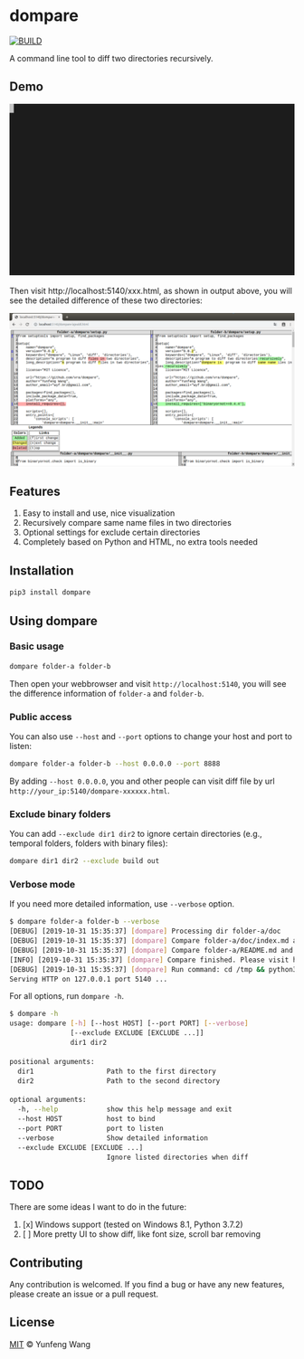 
# dompare

[![BUILD](https://github.com/vra/dompare/actions/workflows/python-package.yml/badge.svg)](https://github.com/vra/dompare/actions)

A command line tool to diff two directories recursively.

## Demo

<p align="center">
<img src="images/dompare-demo.svg">
</p>

Then visit http://localhost:5140/xxx.html, as shown in output above, you will see the detailed difference of these two directories:

![Diff Results](images/dompare-screenshot.png)

## Features

1. Easy to install and use, nice visualization
2. Recursively compare same name files in two directories
3. Optional settings for exclude certain directories
4. Completely based on Python and HTML, no extra tools needed

## Installation

```bash
pip3 install dompare
```

## Using dompare
### Basic usage
```bash
dompare folder-a folder-b
```

Then open your webbrowser and visit `http://localhost:5140`, you will see the difference information of `folder-a` and `folder-b`.

### Public access
You can also use `--host` and `--port` options to change your host and port to listen:

```bash
dompare folder-a folder-b --host 0.0.0.0 --port 8888
```

By adding `--host 0.0.0.0`, you and other people can visit diff file by url `http://your_ip:5140/dompare-xxxxxx.html`.

### Exclude binary folders

You can add `--exclude dir1 dir2` to ignore certain directories (e.g., temporal folders, folders with binary files):

```bash
dompare dir1 dir2 --exclude build out
```

### Verbose mode

If you need more detailed information, use `--verbose` option.

```bash
$ dompare folder-a folder-b --verbose
[DEBUG] [2019-10-31 15:35:37] [dompare] Processing dir folder-a/doc
[DEBUG] [2019-10-31 15:35:37] [dompare] Compare folder-a/doc/index.md and folder-b/doc/index.md
[DEBUG] [2019-10-31 15:35:37] [dompare] Compare folder-a/README.md and folder-b/README.md
[INFO] [2019-10-31 15:35:37] [dompare] Compare finished. Please visit http://localhost:5140/dompare-paepy47m.html to see diff file (Press Ctrl-C to stop)
[DEBUG] [2019-10-31 15:35:37] [dompare] Run command: cd /tmp && python3 -m http.server --bind localhost 5140
Serving HTTP on 127.0.0.1 port 5140 ...
```

For all options, run `dompare -h`.

```bash
$ dompare -h
usage: dompare [-h] [--host HOST] [--port PORT] [--verbose]
               [--exclude EXCLUDE [EXCLUDE ...]]
               dir1 dir2

positional arguments:
  dir1                  Path to the first directory
  dir2                  Path to the second directory

optional arguments:
  -h, --help            show this help message and exit
  --host HOST           host to bind
  --port PORT           port to listen
  --verbose             Show detailed information
  --exclude EXCLUDE [EXCLUDE ...]
                        Ignore listed directories when diff
```

## TODO

There are some ideas I want to do in the future:

1. [x] Windows support (tested on Windows 8.1, Python 3.7.2)
2. [ ] More pretty UI to show diff, like font size, scroll bar removing  

## Contributing

Any contribution is welcomed. If you find a bug or have any new features, please create an issue or a pull request.

## License

[MIT](LICENSE) © Yunfeng Wang
